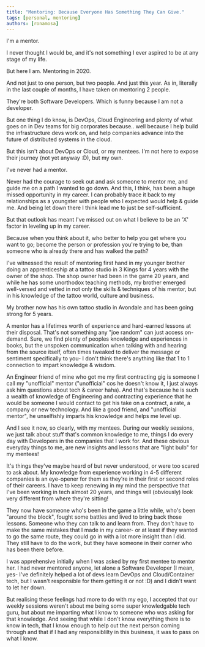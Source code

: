 ```yaml
---
title: "Mentoring: Because Everyone Has Something They Can Give."
tags: [personal, mentoring]
authors: [ronamosa]
---
```


I'm a mentor.

I never thought I would be, and it's not something I ever aspired to be at any stage of my life.

But here I am. Mentoring in 2020.

And not just to one person, but two people. And just this year. As in, literally in the last couple of months, I have taken on mentoring 2 people.

They're both Software Developers. Which is funny because I am not a developer.

<!--truncate-->

But one thing I do know, is DevOps, Cloud Engineering and plenty of what goes on in Dev teams for big corporates because.. well because I help build the infrastructure devs work on, and help companies advance into the future of distributed systems in the cloud.

But this isn't about DevOps or Cloud, or my mentees. I'm not here to expose their journey (not yet anyway :D), but my own.

I've never had a mentor.

Never had the courage to seek out and ask someone to mentor me, and guide me on a path I wanted to go down. And this, I think, has been a huge missed opportunity in my career. I can probably trace it back to my relationships as a youngster with people who I expected would help & guide me. And being let down there I think lead me to just be self-sufficient.

But that outlook has meant I've missed out on what I believe to be an 'X' factor in leveling up in my career.

Because when you think about it, who better to help you get where you want to go; become the person or profession you're trying to be, than someone who is already there and has walked the path?

I've witnessed the result of mentoring first hand in my younger brother doing an apprenticeship at a tattoo studio in 3 Kings for 4 years with the owner of the shop. The shop owner had been in the game 20 years, and while he has some unorthodox teaching methods, my brother emerged well-versed and vetted in not only the skills & techniques of his mentor, but in his knowledge of the tattoo world, culture and business.

My brother now has his own tattoo studio in Avondale and has been going strong for 5 years.

A mentor has a lifetimes worth of experience and hard-earned lessons at their disposal. That's not something any "joe random" can just access on-demand. Sure, we find plenty of peoples knowledge and experiences in books, but the unspoken communication when talking with and hearing from the source itself, often times tweaked to deliver the message or sentiment specifically to you- I don't think there's anything like that 1 to 1 connection to impart knowledge & wisdom.

An Engineer friend of mine who got me my first contracting gig is someone I call my "unofficial" mentor ("unofficial" cos he doesn't know it, I just always ask him questions about tech & career haha). And that's because he is such a wealth of knowledge of Engineering and contracting experience that he would be someone I would contact to get his take on a contract, a rate, a company or new technology. And like a good friend, and "unofficial mentor", he unselfishly imparts his knowledge and helps me level up.

And I see it now, so clearly, with my mentees. During our weekly sessions, we just talk about stuff that's common knowledge to me, things I do every day with Developers in the companies that I work for. And these obvious everyday things to me, are new insights and lessons that are "light bulb" for my mentees!

It's things they've maybe heard of but never understood, or were too scared to ask about. My knowledge from experience working in 4-5 different companies is an eye-opener for them as they're in their first or second roles of their careers. I have to keep renewing in my mind the perspective that I've been working in tech almost 20 years, and things will (obviously) look very different from where they're sitting!

They now have someone who's been in the game a little while, who's been "around the block", fought some battles and lived to bring back those lessons. Someone who they can talk to and learn from. They don't have to make the same mistakes that I made in my career- or at least if they wanted to go the same route, they could go in with a lot more insight than I did. They still have to do the work, but they have someone in their corner who has been there before.

I was apprehensive initially when I was asked by my first mentee to mentor her. I had never mentored anyone, let alone a Software Developer (I mean, yes- I've definitely helped a lot of devs learn DevOps and Cloud/Container tech, but I wasn't responsible for them getting it or not :D) and I didn't want to let her down.

But realising these feelings had more to do with my ego, I accepted that our weekly sessions weren't about me being some super knowledgable tech guru, but about me imparting what I know to someone who was asking for that knowledge. And seeing that while I don't know everything there is to know in tech, that I know enough to help out the next person coming through and that if I had any responsiblilty in this business, it was to pass on what I know.
